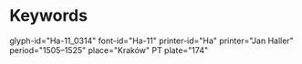 # Keywords
glyph-id="Ha-11_0314"
font-id="Ha-11"
printer-id="Ha"
printer="Jan Haller"
period="1505–1525"
place="Kraków"
PT plate="174"
